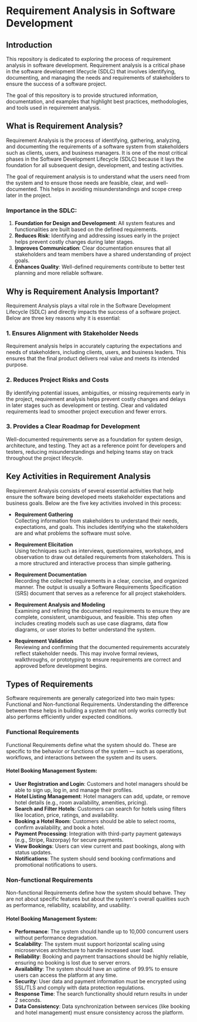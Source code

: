 # Requirement Analysis in Software Development

## Introduction

This repository is dedicated to exploring the process of requirement analysis in software development. Requirement analysis is a critical phase in the software development lifecycle (SDLC) that involves identifying, documenting, and managing the needs and requirements of stakeholders to ensure the success of a software project.

The goal of this repository is to provide structured information, documentation, and examples that highlight best practices, methodologies, and tools used in requirement analysis.


## What is Requirement Analysis?

Requirement Analysis is the process of identifying, gathering, analyzing, and documenting the requirements of a software system from stakeholders such as clients, users, and business managers. It is one of the most critical phases in the Software Development Lifecycle (SDLC) because it lays the foundation for all subsequent design, development, and testing activities.

The goal of requirement analysis is to understand what the users need from the system and to ensure those needs are feasible, clear, and well-documented. This helps in avoiding misunderstandings and scope creep later in the project.

### Importance in the SDLC:
1. **Foundation for Design and Development**: All system features and functionalities are built based on the defined requirements.
2. **Reduces Risk**: Identifying and addressing issues early in the project helps prevent costly changes during later stages.
3. **Improves Communication**: Clear documentation ensures that all stakeholders and team members have a shared understanding of project goals.
4. **Enhances Quality**: Well-defined requirements contribute to better test planning and more reliable software.


## Why is Requirement Analysis Important?

Requirement Analysis plays a vital role in the Software Development Lifecycle (SDLC) and directly impacts the success of a software project. Below are three key reasons why it is essential:

### 1. **Ensures Alignment with Stakeholder Needs**
Requirement analysis helps in accurately capturing the expectations and needs of stakeholders, including clients, users, and business leaders. This ensures that the final product delivers real value and meets its intended purpose.

### 2. **Reduces Project Risks and Costs**
By identifying potential issues, ambiguities, or missing requirements early in the project, requirement analysis helps prevent costly changes and delays in later stages such as development or testing. Clear and validated requirements lead to smoother project execution and fewer errors.

### 3. **Provides a Clear Roadmap for Development**
Well-documented requirements serve as a foundation for system design, architecture, and testing. They act as a reference point for developers and testers, reducing misunderstandings and helping teams stay on track throughout the project lifecycle.

## Key Activities in Requirement Analysis

Requirement Analysis consists of several essential activities that help ensure the software being developed meets stakeholder expectations and business goals. Below are the five key activities involved in this process:

- **Requirement Gathering**  
  Collecting information from stakeholders to understand their needs, expectations, and goals. This includes identifying who the stakeholders are and what problems the software must solve.

- **Requirement Elicitation**  
  Using techniques such as interviews, questionnaires, workshops, and observation to draw out detailed requirements from stakeholders. This is a more structured and interactive process than simple gathering.

- **Requirement Documentation**  
  Recording the collected requirements in a clear, concise, and organized manner. The output is usually a Software Requirements Specification (SRS) document that serves as a reference for all project stakeholders.

- **Requirement Analysis and Modeling**  
  Examining and refining the documented requirements to ensure they are complete, consistent, unambiguous, and feasible. This step often includes creating models such as use case diagrams, data flow diagrams, or user stories to better understand the system.

- **Requirement Validation**  
  Reviewing and confirming that the documented requirements accurately reflect stakeholder needs. This may involve formal reviews, walkthroughs, or prototyping to ensure requirements are correct and approved before development begins.


## Types of Requirements

Software requirements are generally categorized into two main types: Functional and Non-functional Requirements. Understanding the difference between these helps in building a system that not only works correctly but also performs efficiently under expected conditions.

### Functional Requirements

Functional Requirements define what the system should do. These are specific to the behavior or functions of the system — such as operations, workflows, and interactions between the system and its users.

#### Hotel Booking Management System:
- **User Registration and Login**: Customers and hotel managers should be able to sign up, log in, and manage their profiles.
- **Hotel Listing Management**: Hotel managers can add, update, or remove hotel details (e.g., room availability, amenities, pricing).
- **Search and Filter Hotels**: Customers can search for hotels using filters like location, price, ratings, and availability.
- **Booking a Hotel Room**: Customers should be able to select rooms, confirm availability, and book a hotel.
- **Payment Processing**: Integration with third-party payment gateways (e.g., Stripe, Razorpay) for secure payments.
- **View Bookings**: Users can view current and past bookings, along with status updates.
- **Notifications**: The system should send booking confirmations and promotional notifications to users.

### Non-functional Requirements

Non-functional Requirements define how the system should behave. They are not about specific features but about the system's overall qualities such as performance, reliability, scalability, and usability.

#### Hotel Booking Management System:
- **Performance**: The system should handle up to 10,000 concurrent users without performance degradation.
- **Scalability**: The system must support horizontal scaling using microservices architecture to handle increased user load.
- **Reliability**: Booking and payment transactions should be highly reliable, ensuring no booking is lost due to server errors.
- **Availability**: The system should have an uptime of 99.9% to ensure users can access the platform at any time.
- **Security**: User data and payment information must be encrypted using SSL/TLS and comply with data protection regulations.
- **Response Time**: The search functionality should return results in under 2 seconds.
- **Data Consistency**: Data synchronization between services (like booking and hotel management) must ensure consistency across the platform.
